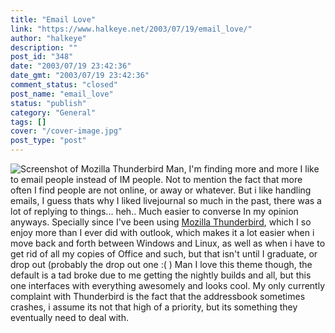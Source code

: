 ```yaml
---
title: "Email Love"
link: "https://www.halkeye.net/2003/07/19/email_love/"
author: "halkeye"
description: ""
post_id: "348"
date: "2003/07/19 23:42:36"
date_gmt: "2003/07/19 23:42:36"
comment_status: "closed"
post_name: "email_love"
status: "publish"
category: "General"
tags: []
cover: "/cover-image.jpg"
post_type: "post"
---
```


![Screenshot of Mozilla Thunderbird](http://www.halkeye.net/files/images/3018_8f63e91df34bc1b2683e96e21a98a5ec.thumb.png) Man, I'm finding more and more I like to email people instead of IM people. Not to mention the fact that more often I find people are not online, or away or whatever. But i like handling emails, I guess thats why I liked livejournal so much in the past, there was a lot of replying to things... heh.. Much easier to converse In my opinion anyways. Specially since I've been using [Mozilla Thunderbird](http://www.mozilla.org/projects/thunderbird/), which I so enjoy more than I ever did with outlook, which makes it a lot easier when i move back and forth between Windows and Linux, as well as when i have to get rid of all my copies of Office and such, but that isn't until I graduate, or drop out (probably the drop out one :( ) Man I love this theme though, the default is a tad broke due to me getting the nightly builds and all, but this one interfaces with everything awesomely and looks cool. My only currently complaint with Thunderbird is the fact that the addressbook sometimes crashes, i assume its not that high of a priority, but its something they eventually need to deal with.
